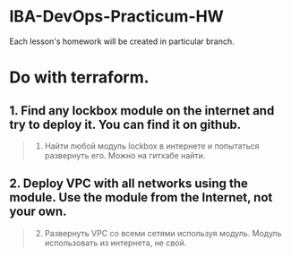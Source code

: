 # IBA-DevOps-Practicum-HW
Each lesson's homework will be created in particular branch.


# Do with terraform.
## 1.	Find any lockbox module on the internet and try to deploy it. You can find it on github.
> 1.	Найти любой модуль lockbox в интернете и попытаться развернуть его. Можно на гитхабе найти.
## 2.	Deploy VPC with all networks using the module. Use the module from the Internet, not your own.
> 2.    Развернуть VPC со всеми сетями используя модуль. Модуль использовать из интернета, не свой.

